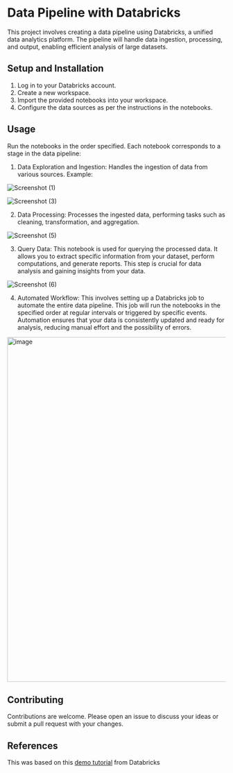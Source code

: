 # Data Pipeline with Databricks

This project involves creating a data pipeline using Databricks, a unified data analytics platform. The pipeline will handle data ingestion, processing, and output, enabling efficient analysis of large datasets.

## Setup and Installation

1. Log in to your Databricks account.
2. Create a new workspace.
3. Import the provided notebooks into your workspace.
4. Configure the data sources as per the instructions in the notebooks.

## Usage

Run the notebooks in the order specified. Each notebook corresponds to a stage in the data pipeline:

1. Data Exploration and Ingestion: Handles the ingestion of data from various sources.
Example:

![Screenshot (1)](https://github.com/osama-shawir/Databricks-Pipeline/assets/89782802/e334e5cb-005a-4971-8d7c-a52eaeeb3047)

![Screenshot (3)](https://github.com/osama-shawir/Databricks-Pipeline/assets/89782802/08402f83-485c-42ff-8d46-426eea77869e)

2. Data Processing: Processes the ingested data, performing tasks such as cleaning, transformation, and aggregation.

![Screenshot (5)](https://github.com/osama-shawir/Databricks-Pipeline/assets/89782802/e74d49b7-4449-4bd8-877c-88b1c2d3a990)

3. Query Data: This notebook is used for querying the processed data. It allows you to extract specific information from your dataset, perform computations, and generate reports. This step is crucial for data analysis and gaining insights from your data.

![Screenshot (6)](https://github.com/osama-shawir/Databricks-Pipeline/assets/89782802/bd31f27b-97ea-49bf-86b4-671683d34f7e)


4. Automated Workflow: This involves setting up a Databricks job to automate the entire data pipeline. This job will run the notebooks in the specified order at regular intervals or triggered by specific events. Automation ensures that your data is consistently updated and ready for analysis, reducing manual effort and the possibility of errors.

<img width="795" alt="image" src="https://github.com/osama-shawir/Databricks-Pipeline/assets/89782802/2d20e112-76ce-41ce-a208-f6948ed77c29">



## Contributing

Contributions are welcome. Please open an issue to discuss your ideas or submit a pull request with your changes.

## References
This was based on this [demo tutorial](https://docs.databricks.com/en/getting-started/data-pipeline-get-started.html#step-3-ingest-the-raw-data) from Databricks
